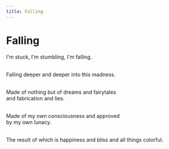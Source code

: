 ```yaml
---
title: Falling
---
```


# Falling

I'm stuck, I'm stumbling, I'm falling.<br/><br/>

Falling deeper and deeper into this madness.<br/><br/>

Made of nothing but of dreams and fairytales<br/>
and fabrication and lies.<br/><br/>

Made of my own consciousness and approved<br/>
by my own lunacy. <br/><br/>

The result of which is happiness and bliss and all things colorful.<br/><br/><br/><br/>
